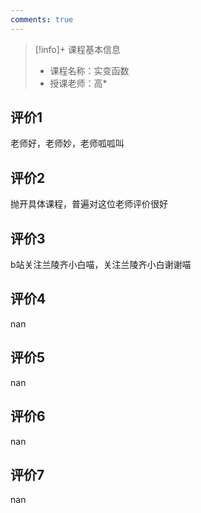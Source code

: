 ```yaml
---
comments: true
---
```


>[!info]+ 课程基本信息
>
> - 课程名称：实变函数
> - 授课老师：高*

## 评价1

老师好，老师妙，老师呱呱叫
## 评价2

抛开具体课程，普遍对这位老师评价很好
## 评价3

b站关注兰陵齐小白喵，关注兰陵齐小白谢谢喵
## 评价4

nan
## 评价5

nan
## 评价6

nan
## 评价7

nan
